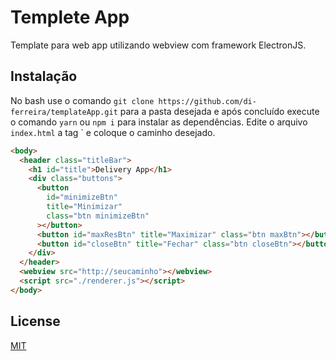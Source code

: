 # Templete App

Template para web app utilizando webview com framework ElectronJS.

## Instalação

No bash use o comando `git clone https://github.com/di-ferreira/templateApp.git` para a pasta desejada e após concluído execute o comando `yarn` ou `npm i` para instalar as dependências.
Edite o arquivo `index.html` a tag `<webview> e coloque o caminho desejado.

```html
<body>
  <header class="titleBar">
    <h1 id="title">Delivery App</h1>
    <div class="buttons">
      <button
        id="minimizeBtn"
        title="Minimizar"
        class="btn minimizeBtn"
      ></button>
      <button id="maxResBtn" title="Maximizar" class="btn maxBtn"></button>
      <button id="closeBtn" title="Fechar" class="btn closeBtn"></button>
    </div>
  </header>
  <webview src="http://seucaminho"></webview>
  <script src="./renderer.js"></script>
</body>
```

## License

[MIT](https://choosealicense.com/licenses/mit/)
